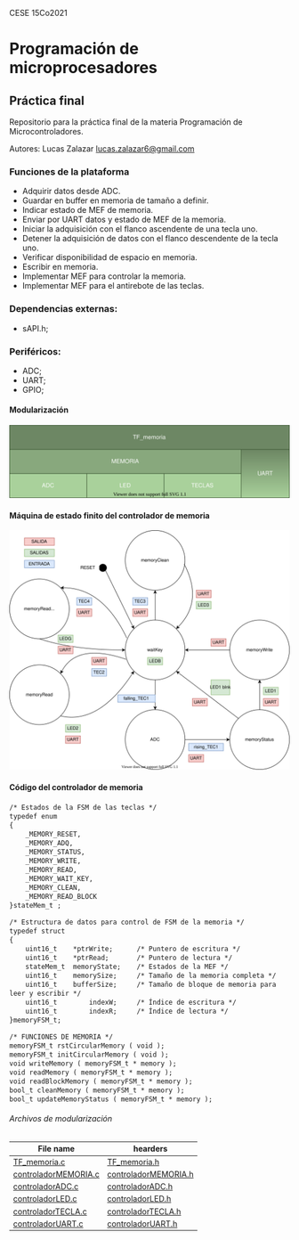 CESE 15Co2021

# Programación de microprocesadores
## Práctica final

Repositorio para la práctica final de la materia Programación de Microcontroladores.

Autores: Lucas Zalazar lucas.zalazar6@gmail.com

### Funciones de la plataforma

 - Adquirir datos desde ADC.
 - Guardar en buffer en memoria de tamaño a definir. 
 - Indicar estado de MEF de memoria.
 - Enviar por UART datos y estado de MEF de la memoria.
 - Iniciar la adquisición con el flanco ascendente de una tecla uno. 
 - Detener la adquisición de datos con el flanco descendente de la tecla uno.
 - Verificar disponibilidad de espacio en memoria.
 - Escribir en memoria. 
 - Implementar MEF para controlar la memoria.
 - Implementar MEF para el antirebote de las teclas.

### Dependencias externas:
 - sAPI.h;

### Periféricos:
 - ADC;
 - UART;
 - GPIO;

#### Modularización
![](https://github.com/lucascsd/TF_PdM/blob/main/image/modularizacion.svg)

#### Máquina de estado finito del controlador de memoria
![](https://github.com/lucascsd/TF_PdM/blob/main/image/MEF_memoria_1.svg)

#### Código del controlador de memoria

```
/* Estados de la FSM de las teclas */
typedef enum
{
	_MEMORY_RESET,
	_MEMORY_ADQ,
	_MEMORY_STATUS,
	_MEMORY_WRITE,
	_MEMORY_READ,
	_MEMORY_WAIT_KEY,
	_MEMORY_CLEAN,
	_MEMORY_READ_BLOCK
}stateMem_t ;
```

```
/* Estructura de datos para control de FSM de la memoria */
typedef struct
{
	uint16_t	*ptrWrite;		/* Puntero de escritura */
	uint16_t	*ptrRead;		/* Puntero de lectura */
	stateMem_t	memoryState;	/* Estados de la MEF */
	uint16_t	memorySize;		/* Tamaño de la memoria completa */
	uint16_t	bufferSize;		/* Tamaño de bloque de memoria para leer y escribir */
	uint16_t		indexW;		/* Índice de escritura */
	uint16_t		indexR;		/* Índice de lectura */
}memoryFSM_t;

```

```
/* FUNCIONES DE MEMORIA */
memoryFSM_t rstCircularMemory ( void );
memoryFSM_t initCircularMemory ( void );
void writeMemory ( memoryFSM_t * memory );
void readMemory ( memoryFSM_t * memory );
void readBlockMemory ( memoryFSM_t * memory );
bool_t cleanMemory ( memoryFSM_t * memory );
bool_t updateMemoryStatus ( memoryFSM_t * memory );

```
###### Archivos de modularización
| File name | hearders                    |
| ------------- | ------------------------------ |
| [TF_memoria.c](https://github.com/lucascsd/TF_PdM/blob/main/src/TF_memoria.c)|[TF_memoria.h](https://github.com/lucascsd/TF_PdM/blob/main/inc/TF_memoria.h)|
| [controladorMEMORIA.c](https://github.com/lucascsd/TF_PdM/blob/main/src/controladorMEMORIA.c)|[controladorMEMORIA.h](https://github.com/lucascsd/TF_PdM/blob/main/inc/controladorMEMORIA.h)|
| [controladorADC.c](https://github.com/lucascsd/TF_PdM/blob/main/src/controladorADC.c)|[controladorADC.h](https://github.com/lucascsd/TF_PdM/blob/main/inc/controladorADC.h)|
| [controladorLED.c](https://github.com/lucascsd/TF_PdM/blob/main/src/controladorLED.c)|[controladorLED.h](https://github.com/lucascsd/TF_PdM/blob/main/inc/controladorLED.h)|
| [controladorTECLA.c](https://github.com/lucascsd/TF_PdM/blob/main/src/controladorTECLA.c)|[controladorTECLA.h](https://github.com/lucascsd/TF_PdM/blob/main/inc/controladorTECLA.h)|
| [controladorUART.c](https://github.com/lucascsd/TF_PdM/blob/main/src/controladorUART.c)|[controladorUART.h](https://github.com/lucascsd/TF_PdM/blob/main/inc/controladorUART.h)|


